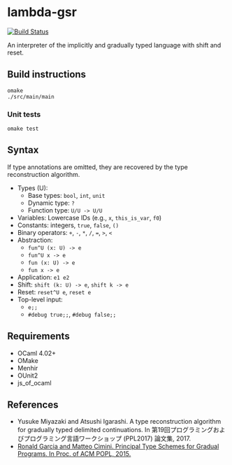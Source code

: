 # lambda-gsr

[![Build Status](https://travis-ci.org/ymyzk/lambda-gsr.svg?branch=master)](https://travis-ci.org/ymyzk/lambda-gsr)

An interpreter of the implicitly and gradually typed language with shift and reset.

<!-- **Try it online!! https://gsrinfer.ymyzk.com** -->

## Build instructions
```shell
omake
./src/main/main
```

### Unit tests
```shell
omake test
```

## Syntax
If type annotations are omitted, they are recovered by the type reconstruction algorithm.

- Types (U):
  - Base types: `bool`, `int`, `unit`
  - Dynamic type: `?`
  - Function type: `U/U -> U/U`
- Variables: Lowercase IDs (e.g., `x`, `this_is_var`, `f0`)
- Constants: integers, `true`, `false`, `()`
- Binary operators: `+`, `-`, `*`, `/`, `=`, `>`, `<`
- Abstraction:
  - `fun^U (x: U) -> e`
  - `fun^U x -> e`
  - `fun (x: U) -> e`
  - `fun x -> e`
- Application: `e1 e2`
- Shift: `shift (k: U) -> e`, `shift k -> e`
- Reset: `reset^U e`, `reset e`
- Top-level input:
  - `e;;`
  - `#debug true;;`, `#debug false;;`

## Requirements
- OCaml 4.02+
- OMake
- Menhir
- OUnit2
- js_of_ocaml

## References
- Yusuke Miyazaki and Atsushi Igarashi. A type reconstruction algorithm for gradually typed delimited continuations. In 第19回プログラミングおよびプログラミング言語ワークショップ (PPL2017) 論文集, 2017.
- [Ronald Garcia and Matteo Cimini. Principal Type Schemes for Gradual Programs. In Proc. of ACM POPL, 2015.](http://www.cs.ubc.ca/~rxg/ptsgp.pdf)
